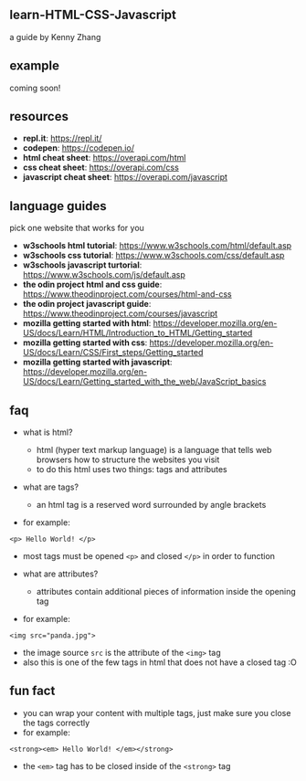 ## learn-HTML-CSS-Javascript
a guide by Kenny Zhang

## example
coming soon!

## resources
- **repl.it**: https://repl.it/
- **codepen**: https://codepen.io/
- **html cheat sheet**: https://overapi.com/html
- **css cheat sheet**: https://overapi.com/css
- **javascript cheat sheet**: https://overapi.com/javascript

## language guides
pick one website that works for you
- **w3schools html tutorial**: https://www.w3schools.com/html/default.asp
- **w3schools css tutorial**: https://www.w3schools.com/css/default.asp
- **w3schools javascript turtorial**: https://www.w3schools.com/js/default.asp
- **the odin project html and css guide**: https://www.theodinproject.com/courses/html-and-css
- **the odin project javascript guide**: https://www.theodinproject.com/courses/javascript
- **mozilla getting started with html**: https://developer.mozilla.org/en-US/docs/Learn/HTML/Introduction_to_HTML/Getting_started
- **mozilla getting started with css**: https://developer.mozilla.org/en-US/docs/Learn/CSS/First_steps/Getting_started
- **mozilla getting started with javascript**: https://developer.mozilla.org/en-US/docs/Learn/Getting_started_with_the_web/JavaScript_basics

## faq
- what is html?
  - html (hyper text markup language) is a language that tells web browsers how to structure the websites you visit
  - to do this html uses two things: tags and attributes

- what are tags?
  - an html tag is a reserved word surrounded by angle brackets
- for example:

`<p> Hello World! </p>`

- most tags must be opened `<p>` and closed `</p>` in order to function

- what are attributes?
  - attributes contain additional pieces of information inside the opening tag
- for example:

`<img src="panda.jpg">`

- the image source `src` is the attribute of the `<img>` tag
- also this is one of the few tags in html that does not have a closed tag :O

## fun fact
- you can wrap your content with multiple tags, just make sure you close the tags correctly
- for example:

`<strong><em> Hello World! </em></strong>`

- the `<em>` tag has to be closed inside of the `<strong>` tag
